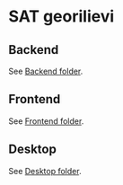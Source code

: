 # SAT georilievi

## Backend
See [Backend folder](./backend/README.md).

## Frontend
See [Frontend folder](./frontend/README.md).

## Desktop
See [Desktop folder](./desktop/README.md).